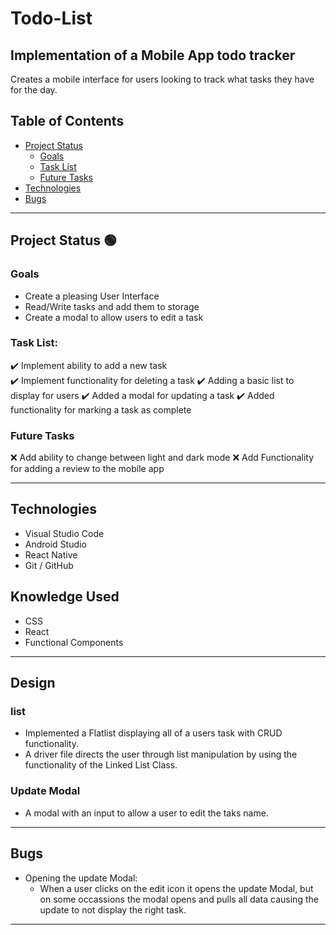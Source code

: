 # Todo-List
## Implementation of a Mobile App todo tracker

Creates a mobile interface for users looking to track what tasks they have for the day.

## Table of Contents
- [Project Status](#project-status)
   - [Goals](#goals)
   - [Task List](#task-list)
   - [Future Tasks](#future-tasks)
- [Technologies](#technologies)
- [Bugs](#bugs)

---
## Project Status :green_circle:
### Goals
- Create a pleasing User Interface
- Read/Write tasks and add them to storage
- Create a modal to allow users to edit a task

### Task List: 
:heavy_check_mark: Implement ability to add a new task  
:heavy_check_mark: Implement functionality for deleting a task
:heavy_check_mark: Adding a basic list to display for users
:heavy_check_mark: Added a modal for updating a task 
:heavy_check_mark: Added functionality for marking a task as complete 

<!--- 
Emojis for the Task List:
DONE =      :heavy_check_mark:
NOT DONE =  :x:
WIP =       :recycle:
BUGGED =    :warning:
 --->

### Future Tasks  
:x: Add ability to change between light and dark mode 
:x: Add Functionality for adding a review to the mobile app

---
## Technologies
- Visual Studio Code
- Android Studio
- React Native
- Git / GitHub

## Knowledge Used
- CSS
- React
- Functional Components

---
## Design
### list
- Implemented a Flatlist displaying all of a users task with CRUD functionality.
- A driver file directs the user through list manipulation by using the functionality of the Linked List Class. 
### Update Modal
- A modal with an input to allow a user to edit the taks name.

---
## Bugs
- Opening the update Modal:
   - When a user clicks on the edit icon it opens the update Modal, but on some occassions the modal opens and pulls all data causing the update to not display the right task.

---

